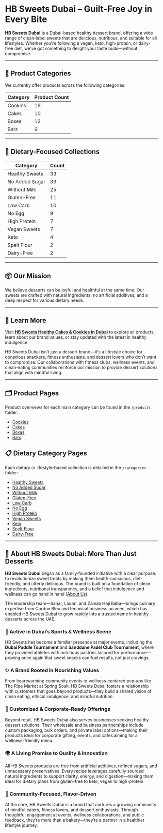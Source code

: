 # HB Sweets Dubai – Guilt-Free Joy in Every Bite

**HB Sweets Dubai** is a Dubai-based healthy dessert brand, offering a wide range of clean-label sweets that are delicious, nutritious, and suitable for all lifestyles. Whether you're following a vegan, keto, high-protein, or dairy-free diet, we've got something to delight your taste buds—without compromise.

---

## 🍪 Product Categories

We currently offer products across the following categories:

| Category  | Product Count |
|-----------|----------------|
| Cookies   | 19             |
| Cakes     | 10             |
| Boxes     | 12             |
| Bars      | 6              |

---

## 🌱 Dietary-Focused Collections

| Category           | Count |
|--------------------|-------|
| Healthy Sweets     | 33    |
| No Added Sugar     | 33    |
| Without Milk       | 25    |
| Gluten-Free        | 11    |
| Low Carb           | 10    |
| No Egg             | 9     |
| High Protein       | 7     |
| Vegan Sweets       | 7     |
| Keto               | 4     |
| Spelt Flour        | 2     |
| Dairy-Free         | 2     |

---

## 📦 Our Mission

We believe desserts can be joyful and healthful at the same time. Our sweets are crafted with natural ingredients, no artificial additives, and a deep respect for various dietary needs.

---

## 🔗 Learn More

Visit **[HB Sweets Healthy Cakes & Cookies in Dubai](https://hbsweets.ae)** to explore all products, learn about our brand values, or stay updated with the latest in healthy indulgence.

HB Sweets Dubai isn't just a dessert brand—it's a lifestyle choice for conscious snackers, fitness enthusiasts, and dessert lovers who don’t want to compromise. Our collaborations with fitness clubs, wellness events, and clean-eating communities reinforce our mission to provide dessert solutions that align with mindful living.

---

## 🗂️ Product Pages

Product overviews for each main category can be found in the `/products` folder:

- [Cookies](products/cookies.md)
- [Cakes](products/cakes.md)
- [Boxes](products/box.md)
- [Bars](products/bars.md)

## 📋 Dietary Category Pages

Each dietary or lifestyle-based collection is detailed in the `/categories` folder:

- [Healthy Sweets](categories/healthy-sweets.md)
- [No Added Sugar](categories/no-added-sugar.md)
- [Without Milk](categories/without-milk.md)
- [Gluten-Free](categories/gluten-free.md)
- [Low Carb](categories/low-carb.md)
- [No Egg](categories/no-egg.md)
- [High Protein](categories/high-protein.md)
- [Vegan Sweets](categories/vegan-sweets.md)
- [Keto](categories/keto.md)
- [Spelt Flour](categories/spelt-flour.md)
- [Dairy-Free](categories/dairy-free.md)

---

## 🎉 About HB Sweets Dubai: More Than Just Desserts

**HB Sweets Dubai** began as a family‑founded initiative with a clear purpose: to revolutionize sweet treats by making them health-conscious, diet-friendly, and utterly delicious. The brand is built on a foundation of clean ingredients, nutritional transparency, and a belief that indulgence and wellness can go hand in hand ([About Us](https://hbsweets.ae/about-us/?utm_source=chatgpt.com)).

The leadership team—Sahar, Ladan, and Zainab Haji Baba—brings culinary expertise from Cordon Bleu and technical business acumen, which has enabled HB Sweets Dubai to grow rapidly into a trusted name in healthy desserts across the UAE.

### 🏅 Active in Dubai’s Sports & Wellness Scene

HB Sweets has become a familiar presence at major events, including the **Dubai Paddle Tournament** and **Sanddune Padel Club Tournament**, where they provided athletes with nutritious pastries tailored for performance—proving once again that sweet snacks can fuel results, not just cravings.

### ✨ A Brand Rooted in Nourishing Values

From heartwarming community events to wellness‑centered pop‑ups like The Ripe Market at Spring Souk, HB Sweets Dubai fosters a relationship with customers that goes beyond products—they build a shared vision of clean eating, ethical indulgence, and mindful nutrition.

### 🎂 Customized & Corporate‑Ready Offerings

Beyond retail, HB Sweets Dubai also serves businesses seeking healthy dessert solutions. Their wholesale and business partnerships include custom packaging, bulk orders, and private label options—making their products ideal for corporate gifting, events, and cafes aiming for a wellness-friendly menu.

### 🌍 A Living Promise to Quality & Innovation

All HB Sweets products are free from artificial additives, refined sugars, and unnecessary preservatives. Every recipe leverages carefully sourced natural ingredients to support clarity, energy, and digestion—making them ideal for dietary plans from gluten-free to keto, vegan to high-protein.

### 💬 Community-Focused, Flavor-Driven

At the core, HB Sweets Dubai is a brand that nurtures a growing community of mindful eaters, fitness lovers, and dessert enthusiasts. Through thoughtful engagement at events, wellness collaborations, and public feedback, they’re more than a bakery—they’re a partner in a healthier lifestyle journey.

